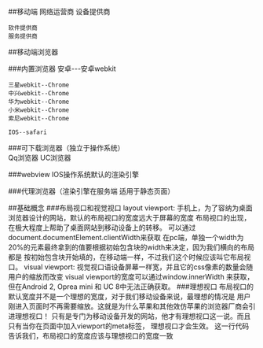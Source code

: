 ##移动端
	网络运营商
	设备提供商
	
	软件提供商
	服务提供商
##移动端浏览器
	
###内置浏览器
	安卓---安卓webkit	

	三星webkit--Chrome
	中兴webkit--Chrome
	华为webkit--Chrome
	小米webkit--Chrome
	索尼webkit--Chrome

	IOS--safari

###可下载浏览器（独立于操作系统）	
	Qq浏览器
	UC浏览器

###webview
	IOS操作系统默认的渲染引擎

###代理浏览器（渲染引擎在服务端 适用于静态页面）

##基础概念
	###布局视口和视觉视口
	layout viewport:
			手机上，为了容纳为桌面浏览器设计的网站，默认的布局视口的宽度远大于屏幕的宽度
			布局视口的出现，在极大程度上帮助了桌面网站到移动设备上的转移。
			可以通过document.documentElement.clientWidth来获取 
				在pc端，单独一个width为20%的元素最终拿到的值要根据初始包含块的width来决定，因为我们横向的布局都是
			按初始包含块开始填的，在移动端一样，不过我们这个时候应该叫它布局视口。
	visual viewport:
			视觉视口语设备屏幕一样宽，并且它的css像素的数量会随用户的缩放而改变
			visual viewport的宽度可以通过window.innerWidth 来获取，
					但在Android 2, Oprea mini 和 UC 8中无法正确获取。
	###理想视口
	布局视口的默认宽度并不是一个理想的宽度，对于我们移动设备来说，最理想的情况是
	用户刚进入页面时不再需要缩放。这就是为什么苹果和其他效仿苹果的浏览器厂商会引进理想视口！
	只有是专门为移动设备开发的网站，他才有理想视口这一说。而且只有当你在页面中加入viewport的meta标签，
	理想视口才会生效。
	<meta name="viewport" content="width=device-width" />
	这一行代码告诉我们，布局视口的宽度应该与理想视口的宽度一致	